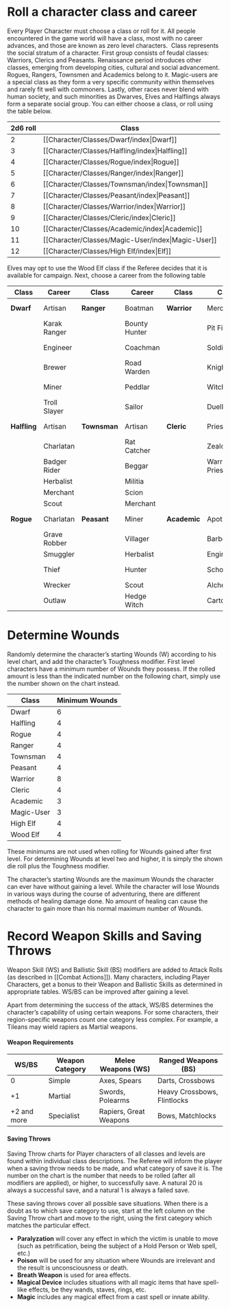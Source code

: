 # Roll a character class and career
Every Player Character must choose a class or roll for it. All people encountered in the game world will have a class, most with no career advances, and those are known as zero level characters. 
Class represents the social stratum of a character. First group consists of feudal classes: Warriors, Clerics and Peasants. Renaissance period introduces other classes, emerging from developing cities, cultural and social advancement. Rogues, Rangers, Townsmen and Academics belong to it. Magic-users are a special class as they form a very specific community within themselves and rarely fit well with commoners. Lastly, other races never blend with human society, and such minorities as Dwarves, Elves and Halflings always form a separate social group.
You can either choose a class, or roll using the table below.

| 2d6 roll | Class                                              |
| -------- | -------------------------------------------------- |
| 2        | [[Character/Classes/Dwarf/index\|Dwarf]]           |
| 3        | [[Character/Classes/Halfling/index\|Halfling]]     |
| 4        | [[Character/Classes/Rogue/index\|Rogue]]           |
| 5        | [[Character/Classes/Ranger/index\|Ranger]]         |
| 6        | [[Character/Classes/Townsman/index\|Townsman]]     |
| 7        | [[Character/Classes/Peasant/index\|Peasant]]       |
| 8        | [[Character/Classes/Warrior/index\|Warrior]]       |
| 9        | [[Character/Classes/Cleric/index\|Cleric]]         |
| 10       | [[Character/Classes/Academic/index\|Academic]]     |
| 11       | [[Character/Classes/Magic-User/index\|Magic-User]] |
| 12       | [[Character/Classes/High Elf/index\|Elf]]          |
Elves may opt to use the Wood Elf class if the Referee decides that it is available for campaign. Next, choose a career from the following table

| Class        | Career       | Class        | Career        | Class        | Career         | Class          | Career        |
| ------------ | ------------ | ------------ | ------------- | ------------ | -------------- | -------------- | ------------- |
| **Dwarf**    | Artisan      | **Ranger**   | Boatman       | **Warrior**  | Mercenary      | **Magic-User** | Wizard        |
|              | Karak Ranger |              | Bounty Hunter |              | Pit Fighter    |                | Witch         |
|              | Engineer     |              | Coachman      |              | Soldier        |                | Bright Wizard |
|              | Brewer       |              | Road Warden   |              | Knight         |                | Grey Wizard   |
|              | Miner        |              | Peddlar       |              | Witch Hunter   |                | Light Wizard  |
|              | Troll Slayer |              | Sailor        |              | Duellist       |                | …             |
| **Halfling** | Artisan      | **Townsman** | Artisan       | **Cleric**   | Priest         | **High-Elf**   | Artisan       |
|              | Charlatan    |              | Rat Catcher   |              | Zealot         |                | Wizard        |
|              | Badger Rider |              | Beggar        |              | Warrior Priest |                | Sword-master  |
|              | Herbalist    |              | Militia       |              |                |                | Hunter        |
|              | Merchant     |              | Scion         |              |                |                | Shadow        |
|              | Scout        |              | Merchant      |              |                |                |               |
| **Rogue**    | Charlatan    | **Peasant**  | Miner         | **Academic** | Apothecary     | **Wood-elf**   | Artisan       |
|              | Grave Robber |              | Villager      |              | Barber         |                | Wizard        |
|              | Smuggler     |              | Herbalist     |              | Engineer       |                | Hunter        |
|              | Thief        |              | Hunter        |              | Scholar        |                | Blade dancer  |
|              | Wrecker      |              | Scout         |              | Alchemist      |                | Waywatcher    |
|              | Outlaw       |              | Hedge Witch   |              | Cartographer   |                |               |
# Determine Wounds

Randomly determine the character’s starting Wounds (W) according to his level chart, and add the character’s Toughness modifier. First level characters have a minimum number of Wounds they possess. If the rolled amount is less than the indicated number on the following chart, simply use the number shown on the chart instead.

| Class      | Minimum Wounds |
| ---------- | -------------- |
| Dwarf      | 6              |
| Halfling   | 4              |
| Rogue      | 4              |
| Ranger     | 4              |
| Townsman   | 4              |
| Peasant    | 4              |
| Warrior    | 8              |
| Cleric     | 4              |
| Academic   | 3              |
| Magic-User | 3              |
| High Elf   | 4              |
| Wood Elf   | 4              |
These minimums are not used when rolling for Wounds gained after first level. For determining Wounds at level two and higher, it is simply the shown die roll plus the Toughness modifier.

The character’s starting Wounds are the maximum Wounds the character can ever have without gaining a level. While the character will lose Wounds in various ways during the course of adventuring, there are different methods of healing damage done. No amount of healing can cause the character to gain more than his normal maximum number of Wounds.
# Record Weapon Skills and Saving Throws
Weapon Skill (WS) and Ballistic Skill (BS) modifiers are added to Attack Rolls (as described in [[Combat Actions]]). Many characters, including Player Characters, get a bonus to their Weapon and Ballistic Skills as determined in appropriate tables. WS/BS can be improved after gaining a level.

Apart from determining the success of the attack, WS/BS determines the character’s capability of using certain weapons. For some characters, their region-specific weapons count one category less complex. For example, a Tileans may wield rapiers as Martial weapons.
#### Weapon Requirements

| WS/BS       | Weapon Category | Melee Weapons (WS)     | Ranged Weapons (BS)         |
| ----------- | --------------- | ---------------------- | --------------------------- |
| 0           | Simple          | Axes, Spears           | Darts, Crossbows            |
| +1          | Martial         | Swords, Polearms       | Heavy Crossbows, Flintlocks |
| +2 and more | Specialist      | Rapiers, Great Weapons | Bows, Matchlocks            |
#### Saving Throws
Saving Throw charts for Player characters of all classes and levels are found within individual class descriptions. The Referee will inform the player when a saving throw needs to be made, and what category of save it is. The number on the chart is the number that needs to be rolled (after all modifiers are applied), or higher, to successfully save. A natural 20 is always a successful save, and a natural 1 is always a failed save.

These saving throws cover all possible save situations. When there is a doubt as to which save category to use, start at the left column on the Saving Throw chart and move to the right, using the first category which matches the particular effect.
- **Paralyzation** will cover any effect in which the victim is unable to move (such as petrification, being the subject of a Hold Person or Web spell, etc.)
- **Poison** will be used for any situation where Wounds are irrelevant and the result is unconsciousness or death.
- **Breath Weapon** is used for area effects.
- **Magical Device** includes situations with all magic items that have spell-like effects, be they wands, staves, rings, etc.
- **Magic** includes any magical effect from a cast spell or innate ability.